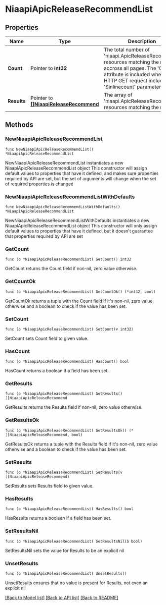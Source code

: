 # NiaapiApicReleaseRecommendList

## Properties

Name | Type | Description | Notes
------------ | ------------- | ------------- | -------------
**Count** | Pointer to **int32** | The total number of &#39;niaapi.ApicReleaseRecommend&#39; resources matching the request, accross all pages. The &#39;Count&#39; attribute is included when the HTTP GET request includes the &#39;$inlinecount&#39; parameter. | [optional] 
**Results** | Pointer to [**[]NiaapiReleaseRecommend**](NiaapiReleaseRecommend.md) | The array of &#39;niaapi.ApicReleaseRecommend&#39; resources matching the request. | [optional] 

## Methods

### NewNiaapiApicReleaseRecommendList

`func NewNiaapiApicReleaseRecommendList() *NiaapiApicReleaseRecommendList`

NewNiaapiApicReleaseRecommendList instantiates a new NiaapiApicReleaseRecommendList object
This constructor will assign default values to properties that have it defined,
and makes sure properties required by API are set, but the set of arguments
will change when the set of required properties is changed

### NewNiaapiApicReleaseRecommendListWithDefaults

`func NewNiaapiApicReleaseRecommendListWithDefaults() *NiaapiApicReleaseRecommendList`

NewNiaapiApicReleaseRecommendListWithDefaults instantiates a new NiaapiApicReleaseRecommendList object
This constructor will only assign default values to properties that have it defined,
but it doesn't guarantee that properties required by API are set

### GetCount

`func (o *NiaapiApicReleaseRecommendList) GetCount() int32`

GetCount returns the Count field if non-nil, zero value otherwise.

### GetCountOk

`func (o *NiaapiApicReleaseRecommendList) GetCountOk() (*int32, bool)`

GetCountOk returns a tuple with the Count field if it's non-nil, zero value otherwise
and a boolean to check if the value has been set.

### SetCount

`func (o *NiaapiApicReleaseRecommendList) SetCount(v int32)`

SetCount sets Count field to given value.

### HasCount

`func (o *NiaapiApicReleaseRecommendList) HasCount() bool`

HasCount returns a boolean if a field has been set.

### GetResults

`func (o *NiaapiApicReleaseRecommendList) GetResults() []NiaapiApicReleaseRecommend`

GetResults returns the Results field if non-nil, zero value otherwise.

### GetResultsOk

`func (o *NiaapiApicReleaseRecommendList) GetResultsOk() (*[]NiaapiApicReleaseRecommend, bool)`

GetResultsOk returns a tuple with the Results field if it's non-nil, zero value otherwise
and a boolean to check if the value has been set.

### SetResults

`func (o *NiaapiApicReleaseRecommendList) SetResults(v []NiaapiApicReleaseRecommend)`

SetResults sets Results field to given value.

### HasResults

`func (o *NiaapiApicReleaseRecommendList) HasResults() bool`

HasResults returns a boolean if a field has been set.

### SetResultsNil

`func (o *NiaapiApicReleaseRecommendList) SetResultsNil(b bool)`

 SetResultsNil sets the value for Results to be an explicit nil

### UnsetResults
`func (o *NiaapiApicReleaseRecommendList) UnsetResults()`

UnsetResults ensures that no value is present for Results, not even an explicit nil

[[Back to Model list]](../README.md#documentation-for-models) [[Back to API list]](../README.md#documentation-for-api-endpoints) [[Back to README]](../README.md)



